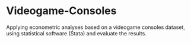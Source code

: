 # Videogame-Consoles
Applying econometric analyses based on a videogame consoles dataset, using statistical software (Stata) and evaluate the results.
